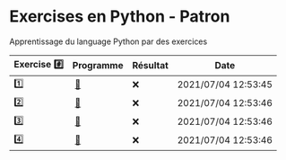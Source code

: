 # Exercises en Python - Patron

Apprentissage du language Python par des exercices

|  Exercise :hash:  |  Programme | Résultat | Date |
|-------------------|------------|----------|------|
| :one: | [:bookmark:](01/programme.py) | :x: | 2021/07/04 12:53:45 |
| :two: | [:bookmark:](02/programme.py) | :x: | 2021/07/04 12:53:46 |
| :three: | [:bookmark:](03/programme.py) | :x: | 2021/07/04 12:53:46 |
| :four: | [:bookmark:](04/programme.py) | :x: | 2021/07/04 12:53:46 |
